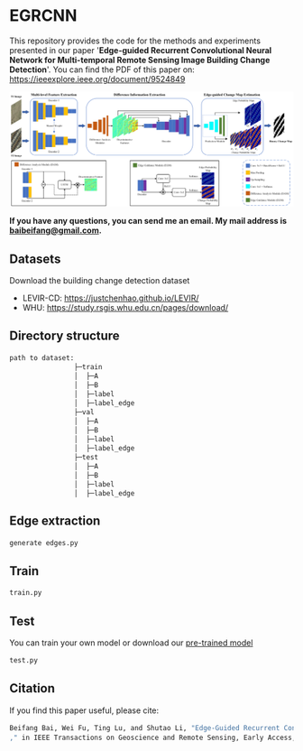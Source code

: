 # EGRCNN
This repository provides the code for the methods and experiments presented in our paper '**Edge-guided Recurrent Convolutional Neural Network for Multi-temporal Remote Sensing Image Building Change Detection**'.
You can find the PDF of this paper on: https://ieeexplore.ieee.org/document/9524849

![net](https://github.com/luting-hnu/EGRCNN/blob/main/figure/net.png)

**If you have any questions, you can send me an email. My mail address is baibeifang@gmail.com.**

## Datasets
Download the building change detection dataset
- LEVIR-CD: https://justchenhao.github.io/LEVIR/
- WHU: https://study.rsgis.whu.edu.cn/pages/download/
## Directory structure
```
path to dataset:
                ├─train
                │  ├─A
                │  ├─B
                │  ├─label
                │  ├─label_edge
                ├─val
                │  ├─A
                │  ├─B
                │  ├─label
                │  ├─label_edge
                ├─test
                │  ├─A
                │  ├─B
                │  ├─label
                │  ├─label_edge
```
## Edge extraction
```bash
generate edges.py
```

## Train
```bash
train.py
```
## Test
You can train your own model or download our [pre-trained model](https://drive.google.com/file/d/1WhhCof1bfq1JCyHtsgmirGzW6tY0996x/view)

```bash
test.py
```

## Citation
If you find this paper useful, please cite:
```bash
Beifang Bai, Wei Fu, Ting Lu, and Shutao Li, "Edge-Guided Recurrent Convolutional Neural Network for Multitemporal Remote Sensing Image Building Change Detection
," in IEEE Transactions on Geoscience and Remote Sensing, Early Access,  August 2021, doi: 10.1109/TGRS.2021.3106697.
```
